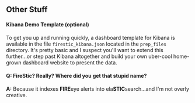 Other Stuff
-----------

#### Kibana Demo Template (optional)

To get you up and running quickly, a dashboard template for Kibana is available in the file `firestic_kibana.json` located in the `prep_files` directory. It's pretty basic and I suspect you'll want to extend this further...or step past Kibana altogether and build your own uber-cool home-grown dashboard website to present the data.

#### Q: FireStic? Really? Where did you get that stupid name?

**A:** Because it indexes **FIRE**eye alerts into ela**STIC**search...and I'm not overly creative.
